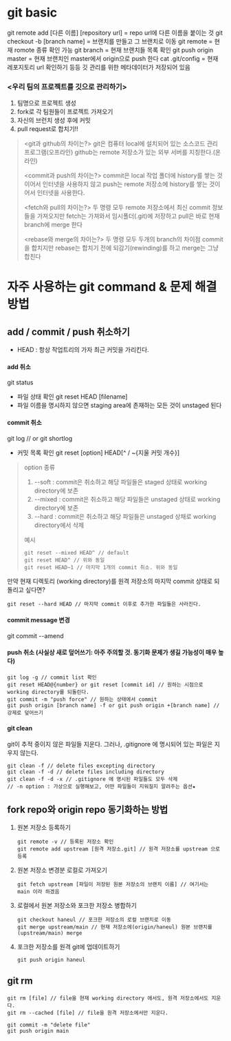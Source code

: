 git basic
===================================

git remote add [다른 이름] [repository url] = repo url에 다른 이름을 붙이는 것
git checkout -b [branch name] = 브랜치를 만들고 그 브랜치로 이동
git remote = 현재 romote 종류 확인 가능
git branch = 현재 브랜치들 목록 확인
git push origin master = 현재 브랜치인 master에서 origin으로 push 한다
cat .git/config = 현재 레포지토리 url 확인하기 등등 깃 관리를 위한 메타데이터가 저장되어 있음


### <우리 팀의 프로젝트를 깃으로 관리하기>
1. 팀명으로 프로젝트 생성
2. fork로 각 팀원들이 프로젝트 가져오기
3. 자신의 브런치 생성 후에 커밋
4. pull request로 합치기!!

> <git과 github의 차이는?>
> git은 컴퓨터 local에 설치되어 있는 소스코드 관리 프로그램(오프라인)
> github는 remote 저장소가 있는 외부 서버를 지칭한다.(온라인)
> 
> <commit과 push의 차이는?>
> commit은 local 작업 폴더에 history를 쌓는 것이어서 인터넷을 사용하지 않고
> push는 remote 저장소에 history를 쌓는 것이어서 인터넷을 사용한다.
> 
> <fetch와 pull의 차이는?>
> 두 명령 모두 remote 저장소에서 최신 commit 정보들을 가져오지만
> fetch는 가져와서 임시폴더(.git)에 저장하고
> pull은 바로 현재 branch에 merge 한다
> 
> <rebase와 merge의 차이는?>
> 두 명령 모두 두개의 branch의 차이점 commit을 합치지만
> rebase는 합치기 전에 되감기(rewinding)를 하고
> merge는 그냥 합친다


자주 사용하는 git command & 문제 해결 방법
===================================

## add / commit / push 취소하기
- HEAD : 항상 작업트리의 가자 최근 커밋을 가리킨다.

#### add 취소
  git status
- 파일 상태 확인
  git reset HEAD [filename]
- 파일 이름을 명시하지 않으면 staging area에 존재하는 모든 것이 unstaged 된다


#### commit 취소
  git log // or git shortlog
- 커밋 목록 확인
  git reset [option] HEAD[^ / ~{지울 커밋 개수}]
> option 종류
> 1. --soft : commit은 취소하고 해당 파일들은 staged 상태로 working directory에 보존
> 2. --mixed : commit은 취소하고 해당 파일들은 unstaged 상태로 working directory에 보존
> 3. --hard : commit은 취소하고 해당 파일들은 unstaged 상채로 working directory에서 삭제
> 
> 예시
> 
>     git reset --mixed HEAD^ // default
>     git reset HEAD^ // 위와 동일
>     git reset HEAD~1 // 마지막 1개의 commit 취소. 위와 동일
> 

만약 현재 디렉토리 (working directory)를 원격 저장소의 마지막 commit 상태로 되돌리고 싶다면?

    git reset --hard HEAD // 마지막 commit 이후로 추가한 파일들은 사라진다.


#### commit message 변경
  git commit --amend


#### push 취소 (사실상 새로 덮어쓰기: 아주 주의할 것. 동기화 문제가 생길 가능성이 매우 높다)
    
    git log -g // commit list 확인
    git reset HEAD@{number} or git reset [commit id] // 원하는 시점으로 working directory를 되돌린다.
    git commit -m "push force" // 원하는 상태에서 commit
    git push origin [branch name] -f or git push origin +[branch name] // 강제로 덮어쓰기
    
    
#### git clean
  git이 추적 중이지 않은 파일들 지운다. 
  그러나, .gitignore 에 명시되어 있는 파일은 지우지 않는다.
  
    git clean -f // delete files excepting directory
    git clean -f -d // delete files including directory
    git clean -f -d -x // .gitignore 에 명시된 파일들도 모두 삭제
    // -n option : 가상으로 실행해보고, 어떤 파일들이 지워질지 알려주는 옵션★
    
    
    
## fork repo와 origin repo 동기화하는 방법

1. 원본 저장소 등록하기
    
       git remote -v // 등록된 저장소 확인
       git remote add upstream [원격 저장소.git] // 원격 저장소를 upstream 으로 등록
    
2. 원본 저장소 변경분 로컬로 가져오기

       git fetch upstream [파일이 저장된 원본 저장소의 브랜치 이름] // 여기서는 main 이라 하겠음
     
3. 로컬에서 원본 저장소와 포크한 저장소 병합하기

       git checkout haneul // 포크한 저장소의 로컬 브랜치로 이동
       git merge upstream/main // 현재 저장소에(origin/haneul) 원본 브랜치를(upstream/main) merge
    
4. 포크한 저장소를 원격 git에 업데이트하기

       git push origin haneul
  
  
## git rm

    git rm [file] // file을 현재 working directory 에서도, 원격 저장소에서도 지운다.
    git rm --cached [file] // file을 원격 저장소에서만 지운다.
    
    git commit -m "delete file"
    git push origin main
    



